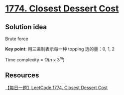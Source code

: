 # [1774. Closest Dessert Cost](https://leetcode.com/problems/closest-dessert-cost/)

## Solution idea
Brute force

**Key point**: 用三进制表示每一种 topping 选的量：0, 1, 2

Time complexity = $O(n\times 3^m)$

## Resources
[【每日一题】LeetCode 1774. Closest Dessert Cost](https://www.youtube.com/watch?v=HipFluaR1RA&ab_channel=HuifengGuan)